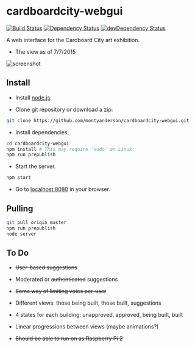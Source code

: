# cardboardcity-webgui

[![Build Status](https://travis-ci.org/montyanderson/cardboardcity-webgui.svg)](https://travis-ci.org/montyanderson/cardboardcity-webgui)
[![Dependency Status](https://david-dm.org/montyanderson/cardboardcity-webgui.svg)](https://david-dm.org/montyanderson/cardboardcity-webgui)
[![devDependency Status](https://david-dm.org/montyanderson/cardboardcity-webgui/dev-status.svg)](https://david-dm.org/montyanderson/cardboardcity-webgui#info=devDependencies)

A web interface for the Cardboard City art exhibition.

* The view as of 7/7/2015

![screenshot](https://i.imgur.com/ckJd04t.png)

## Install

* Install [node.js](https://nodejs.org/).

* Clone git repository or download a zip:

``` bash
git clone https://github.com/montyanderson/cardboardcity-webgui.git
```

* Install dependencies.

``` bash
cd cardboardcity-webgui
npm install # This may require 'sudo' on Linux
npm run prepublish
```

* Start the server.

``` bash
npm start
```

* Go to [localhost:8080](http://localhost:8080) in your browser.

## Pulling

``` bash
git pull origin master
npm run prepublish
node server
```

## To Do

* ~~User-based suggestions~~

* Moderated or ~~authenticated~~ suggestions

* ~~Some way of limiting votes per-user~~

* Different views: those being built, those built, suggestions

* 4 states for each building: unapproved, approved, being built, built

* Linear progressions between views (maybe animations?)

* ~~Should be able to run on as Raspberry Pi 2~~
